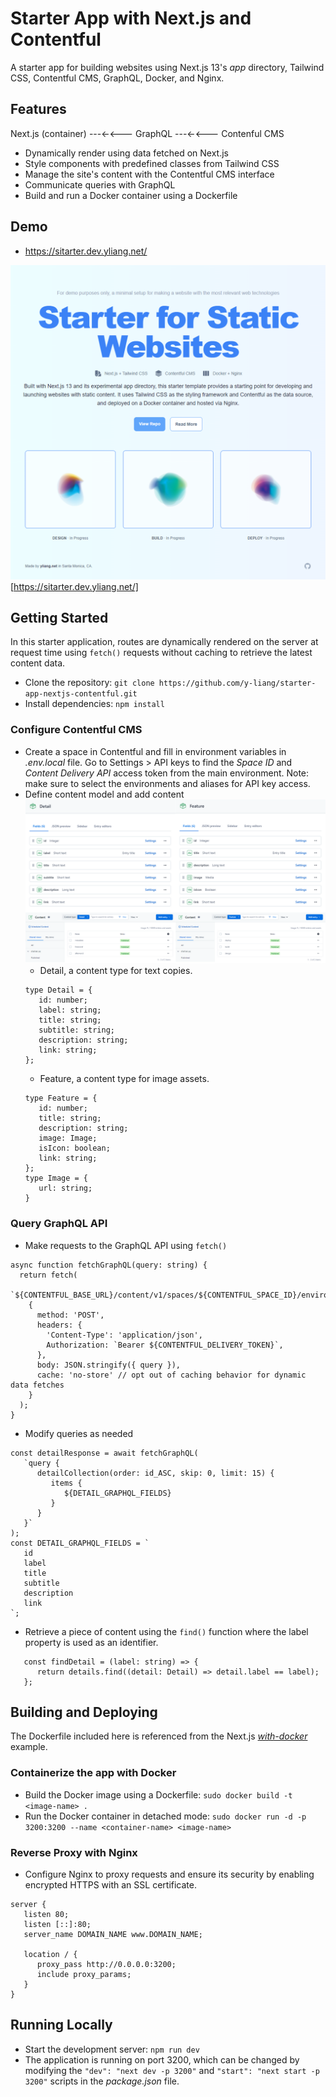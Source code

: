 # Starter App with Next.js and Contentful

A starter app for building websites using Next.js 13's _app_ directory, Tailwind CSS, Contentful CMS, GraphQL, Docker, and Nginx.


## Features
Next.js (container) ---<-<--- GraphQL ---<-<--- Contenful CMS
- Dynamically render using data fetched on Next.js
- Style components with predefined classes from Tailwind CSS
- Manage the site's content with the Contentful CMS interface
- Communicate queries with GraphQL
- Build and run a Docker container using a Dockerfile


## Demo
- https://sitarter.dev.yliang.net/

![demo](/public/main.png)[https://sitarter.dev.yliang.net/]



## Getting Started
In this starter application, routes are dynamically rendered on the server at request time using `fetch()` requests without caching to retrieve the latest content data.

* Clone the repository: `git clone https://github.com/y-liang/starter-app-nextjs-contentful.git`
* Install dependencies: `npm install`


### Configure Contentful CMS
*  Create a space in Contentful and fill in environment variables in _.env.local_ file. Go to Settings > API keys to find the _Space ID_ and _Content Delivery API_ access token from the main environment. Note: make sure to select the environments and aliases for API key access.
*  Define content model and add content
![content](/public/content.png)
   * Detail, a content type for text copies.
   ```
   type Detail = {
      id: number;
      label: string;
      title: string;
      subtitle: string;
      description: string;
      link: string;
   };
   ```
   * Feature, a content type for image assets.
   ```
   type Feature = {
      id: number;
      title: string;
      description: string;
      image: Image;
      isIcon: boolean;
      link: string;
   };
   type Image = {
      url: string;
   }
   ```

### Query GraphQL API
* Make requests to the GraphQL API using `fetch()`
```
async function fetchGraphQL(query: string) {
  return fetch(
    `${CONTENTFUL_BASE_URL}/content/v1/spaces/${CONTENTFUL_SPACE_ID}/environments/${CONTENTFUL_ENVIRONMENT_ID}`,
    {
      method: 'POST',
      headers: {
        'Content-Type': 'application/json',
        Authorization: `Bearer ${CONTENTFUL_DELIVERY_TOKEN}`,
      },
      body: JSON.stringify({ query }),
      cache: 'no-store' // opt out of caching behavior for dynamic data fetches
    }
  );
}
```
* Modify queries as needed
```
const detailResponse = await fetchGraphQL(
   `query {
      detailCollection(order: id_ASC, skip: 0, limit: 15) {
         items {
            ${DETAIL_GRAPHQL_FIELDS}
         }
      }
   }`
);
const DETAIL_GRAPHQL_FIELDS = `
   id
   label
   title
   subtitle
   description
   link
`;
```
* Retrieve a piece of content using the `find()` function where the label property is used as an identifier.
```
   const findDetail = (label: string) => {
      return details.find((detail: Detail) => detail.label == label);
   };
```

## Building and Deploying
The Dockerfile included here is referenced from the Next.js [_with-docker_](https://github.com/vercel/next.js/tree/canary/examples/with-docker) example.

### Containerize the app with Docker

* Build the Docker image using a Dockerfile: `sudo docker build -t <image-name> .`
* Run the Docker container in detached mode: `sudo docker run -d -p 3200:3200 --name <container-name> <image-name>`

### Reverse Proxy with Nginx
* Configure Nginx to proxy requests and ensure its security by enabling encrypted HTTPS with an SSL certificate.
```
server {
   listen 80;
   listen [::]:80;
   server_name DOMAIN_NAME www.DOMAIN_NAME;

   location / {
      proxy_pass http://0.0.0.0:3200;
      include proxy_params;
   }
}
```

## Running Locally
* Start the development server: `npm run dev`
* The application is running on port 3200, which can be changed by modifying the `"dev": "next dev -p 3200"` and `"start": "next start -p 3200"` scripts in the _package.json_ file.


